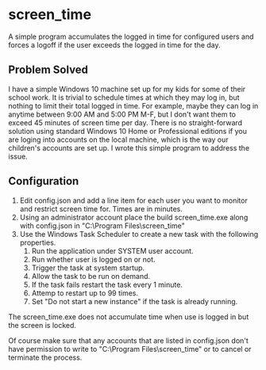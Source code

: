 # screen_time

A simple program accumulates the logged in time for configured users and forces a logoff if the user exceeds the logged in time for the day.

## Problem Solved
I have a simple Windows 10 machine set up for my kids for some of their school work.  It is trivial to schedule times at which they may log in, but nothing to limit their total logged in time.  For example, maybe they can log in anytime between 9:00 AM and 5:00 PM M-F, but I don't want them to exceed 45 minutes of screen time per day.  There is no straight-forward solution using standard Windows 10 Home or Professional editions if you are loging into accounts on the local machine, which is the way our children's accounts are set up.  I wrote this simple program to address the issue.

## Configuration
1. Edit config.json and add a line item for each user you want to monitor and restrict screen time for.  Times are in minutes.
2. Using an administrator account place the build screen_time.exe along with config.json in "C:\Program Files\screen_time\" 
3. Use the Windows Task Scheduler to create a new task with the following properties.
    1. Run the application under SYSTEM user account.
    2. Run whether user is logged on or not.
    3. Trigger the task at system startup.
    4. Allow the task to be run on demand.
    5. If the task fails restart the task every 1 minute.
    6. Attemp to restart up to 99 times.
    7. Set "Do not start a new instance" if the task is already running.

The screen_time.exe does not accumulate time when use is logged in but the screen is locked.

Of course make sure that any accounts that are listed in config.json don't have permission to write to "C:\Program Files\screen_time\" or to cancel or terminate the process.
